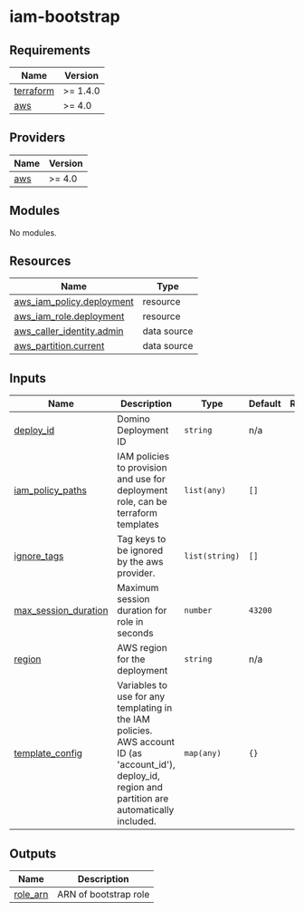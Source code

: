 # iam-bootstrap

<!-- BEGINNING OF PRE-COMMIT-TERRAFORM DOCS HOOK -->
## Requirements

| Name | Version |
|------|---------|
| <a name="requirement_terraform"></a> [terraform](#requirement\_terraform) | >= 1.4.0 |
| <a name="requirement_aws"></a> [aws](#requirement\_aws) | >= 4.0 |

## Providers

| Name | Version |
|------|---------|
| <a name="provider_aws"></a> [aws](#provider\_aws) | >= 4.0 |

## Modules

No modules.

## Resources

| Name | Type |
|------|------|
| [aws_iam_policy.deployment](https://registry.terraform.io/providers/hashicorp/aws/latest/docs/resources/iam_policy) | resource |
| [aws_iam_role.deployment](https://registry.terraform.io/providers/hashicorp/aws/latest/docs/resources/iam_role) | resource |
| [aws_caller_identity.admin](https://registry.terraform.io/providers/hashicorp/aws/latest/docs/data-sources/caller_identity) | data source |
| [aws_partition.current](https://registry.terraform.io/providers/hashicorp/aws/latest/docs/data-sources/partition) | data source |

## Inputs

| Name | Description | Type | Default | Required |
|------|-------------|------|---------|:--------:|
| <a name="input_deploy_id"></a> [deploy\_id](#input\_deploy\_id) | Domino Deployment ID | `string` | n/a | yes |
| <a name="input_iam_policy_paths"></a> [iam\_policy\_paths](#input\_iam\_policy\_paths) | IAM policies to provision and use for deployment role, can be terraform templates | `list(any)` | `[]` | no |
| <a name="input_ignore_tags"></a> [ignore\_tags](#input\_ignore\_tags) | Tag keys to be ignored by the aws provider. | `list(string)` | `[]` | no |
| <a name="input_max_session_duration"></a> [max\_session\_duration](#input\_max\_session\_duration) | Maximum session duration for role in seconds | `number` | `43200` | no |
| <a name="input_region"></a> [region](#input\_region) | AWS region for the deployment | `string` | n/a | yes |
| <a name="input_template_config"></a> [template\_config](#input\_template\_config) | Variables to use for any templating in the IAM policies. AWS account ID (as 'account\_id'), deploy\_id, region and partition are automatically included. | `map(any)` | `{}` | no |

## Outputs

| Name | Description |
|------|-------------|
| <a name="output_role_arn"></a> [role\_arn](#output\_role\_arn) | ARN of bootstrap role |
<!-- END OF PRE-COMMIT-TERRAFORM DOCS HOOK -->
